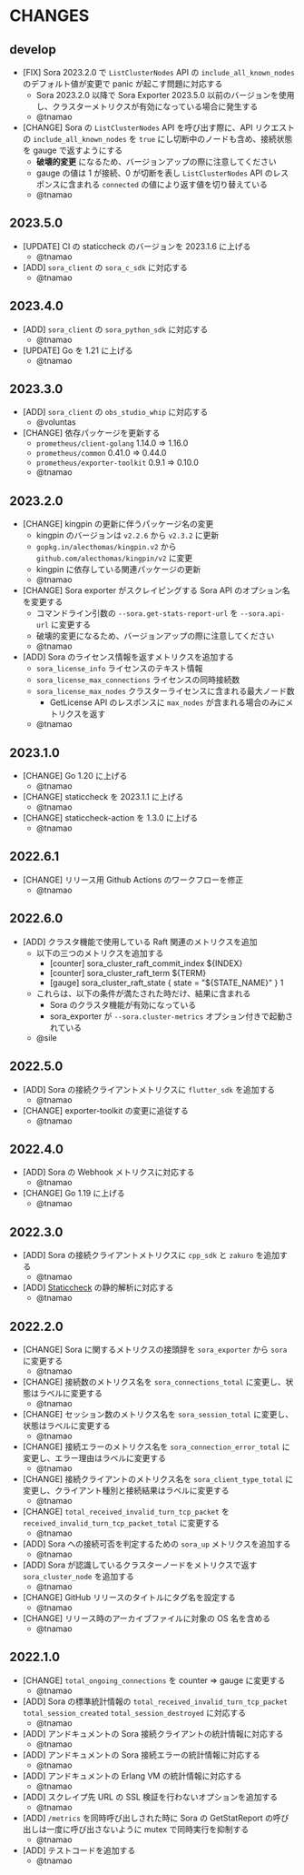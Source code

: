 # CHANGES

## develop

- [FIX] Sora 2023.2.0 で `ListClusterNodes` API の `include_all_known_nodes` のデフォルト値が変更で panic が起こす問題に対応する
  - Sora 2023.2.0 以降で Sora Exporter 2023.5.0 以前のバージョンを使用し、クラスターメトリクスが有効になっている場合に発生する
  - @tnamao
- [CHANGE] Sora の `ListClusterNodes` API を呼び出す際に、API リクエストの `include_all_known_nodes` を `true` にし切断中のノードも含め、接続状態を gauge で返すようにする
  - **破壊的変更** になるため、バージョンアップの際に注意してください
  - gauge の値は 1 が接続、0 が切断を表し `ListClusterNodes` API のレスポンスに含まれる `connected` の値により返す値を切り替えている
  - @tnamao

## 2023.5.0

- [UPDATE] CI の staticcheck のバージョンを 2023.1.6 に上げる
  - @tnamao
- [ADD] `sora_client` の `sora_c_sdk` に対応する
  - @tnamao

## 2023.4.0

- [ADD] `sora_client` の `sora_python_sdk` に対応する
  - @tnamao
- [UPDATE] Go を 1.21 に上げる
  - @tnamao

## 2023.3.0

- [ADD] `sora_client` の `obs_studio_whip` に対応する
  - @voluntas
- [CHANGE] 依存パッケージを更新する
  - `prometheus/client-golang` 1.14.0 => 1.16.0
  - `prometheus/common` 0.41.0 => 0.44.0
  - `prometheus/exporter-toolkit` 0.9.1 => 0.10.0
  - @tnamao

## 2023.2.0

- [CHANGE] kingpin の更新に伴うパッケージ名の変更
  - kingpin のバージョンは `v2.2.6` から `v2.3.2` に更新
  - `gopkg.in/alecthomas/kingpin.v2` から `github.com/alecthomas/kingpin/v2` に変更
  - kingpin に依存している関連パッケージの更新
  - @tnamao
- [CHANGE] Sora exporter がスクレイピングする Sora API のオプション名を変更する
  - コマンドライン引数の `--sora.get-stats-report-url` を `--sora.api-url` に変更する
  - 破壊的変更になるため、バージョンアップの際に注意してください
  - @tnamao
- [ADD] Sora のライセンス情報を返すメトリクスを追加する
  - `sora_license_info` ライセンスのテキスト情報
  - `sora_license_max_connections` ライセンスの同時接続数
  - `sora_license_max_nodes` クラスターライセンスに含まれる最大ノード数
    - GetLicense API のレスポンスに `max_nodes` が含まれる場合のみにメトリクスを返す
  - @tnamao

## 2023.1.0

- [CHANGE] Go 1.20 に上げる
  - @tnamao
- [CHANGE] staticcheck を 2023.1.1 に上げる
  - @tnamao
- [CHANGE] staticcheck-action を 1.3.0 に上げる
  - @tnamao

## 2022.6.1

- [CHANGE] リリース用 Github Actions のワークフローを修正
  - @tnamao

## 2022.6.0

- [ADD] クラスタ機能で使用している Raft 関連のメトリクスを追加
  - 以下の三つのメトリクスを追加する
    - [counter] sora_cluster_raft_commit_index ${INDEX}
    - [counter] sora_cluster_raft_term ${TERM}
    - [gauge] sora_cluster_raft_state { state = "${STATE_NAME}" } 1
  - これらは、以下の条件が満たされた時だけ、結果に含まれる
    - Sora のクラスタ機能が有効になっている
    - sora_exporter が `--sora.cluster-metrics` オプション付きで起動されている
  - @sile

## 2022.5.0

- [ADD] Sora の接続クライアントメトリクスに `flutter_sdk` を追加する
  - @tnamao
- [CHANGE] exporter-toolkit の変更に追従する
  - @tnamao

## 2022.4.0

- [ADD] Sora の Webhook メトリクスに対応する
  - @tnamao
- [CHANGE] Go 1.19 に上げる
  - @tnamao

## 2022.3.0

- [ADD] Sora の接続クライアントメトリクスに `cpp_sdk` と `zakuro` を追加する
  - @tnamao
- [ADD] [Staticcheck](https://staticcheck.io/) の静的解析に対応する
  - @tnamao

## 2022.2.0

- [CHANGE] Sora に関するメトリクスの接頭辞を `sora_exporter` から `sora` に変更する
  - @tnamao
- [CHANGE] 接続数のメトリクス名を `sora_connections_total` に変更し、状態はラベルに変更する
  - @tnamao
- [CHANGE] セッション数のメトリクス名を `sora_session_total` に変更し、状態はラベルに変更する
  - @tnamao
- [CHANGE] 接続エラーのメトリクス名を `sora_connection_error_total` に変更し、エラー理由はラベルに変更する
  - @tnamao
- [CHANGE] 接続クライアントのメトリクス名を `sora_client_type_total` に変更し、クライアント種別と接続結果はラベルに変更する
  - @tnamao
- [CHANGE] `total_received_invalid_turn_tcp_packet` を `received_invalid_turn_tcp_packet_total` に変更する
  - @tnamao
- [ADD] Sora への接続可否を判定するための `sora_up` メトリクスを追加する
  - @tnamao
- [ADD] Sora が認識しているクラスターノードをメトリクスで返す `sora_cluster_node` を追加する
  - @tnamao
- [CHANGE] GitHub リリースのタイトルにタグ名を設定する
  - @tnamao
- [CHANGE] リリース時のアーカイブファイルに対象の OS 名を含める
  - @tnamao

## 2022.1.0

- [CHANGE] `total_ongoing_connections` を counter => gauge に変更する
  - @tnamao
- [ADD] Sora の標準統計情報の `total_received_invalid_turn_tcp_packet` `total_session_created` `total_session_destroyed` に対応する
  - @tnamao
- [ADD] アンドキュメントの Sora 接続クライアントの統計情報に対応する
  - @tnamao
- [ADD] アンドキュメントの Sora 接続エラーの統計情報に対応する
  - @tnamao
- [ADD] アンドキュメントの Erlang VM の統計情報に対応する
  - @tnamao
- [ADD] スクレイプ先 URL の SSL 検証を行わないオプションを追加する
  - @tnamao
- [ADD] `/metrics` を同時呼び出しされた時に Sora の GetStatReport の呼び出しは一度に呼び出さないように mutex で同時実行を抑制する
  - @tnamao
- [ADD] テストコードを追加する
  - @tnamao
